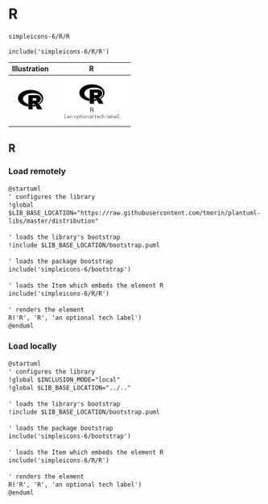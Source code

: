 # R


```text
simpleicons-6/R/R
```

```text
include('simpleicons-6/R/R')
```



| Illustration | R |
| :---: | :---: |
| ![illustration for Illustration](../../simpleicons-6/R/R.png) | ![illustration for R](../../simpleicons-6/R/R.Local.png) |




## R

### Load remotely
```plantuml
@startuml
' configures the library
!global $LIB_BASE_LOCATION="https://raw.githubusercontent.com/tmorin/plantuml-libs/master/distribution"

' loads the library's bootstrap
!include $LIB_BASE_LOCATION/bootstrap.puml

' loads the package bootstrap
include('simpleicons-6/bootstrap')

' loads the Item which embeds the element R
include('simpleicons-6/R/R')

' renders the element
R('R', 'R', 'an optional tech label')
@enduml
```

### Load locally
```plantuml
@startuml
' configures the library
!global $INCLUSION_MODE="local"
!global $LIB_BASE_LOCATION="../.."

' loads the library's bootstrap
!include $LIB_BASE_LOCATION/bootstrap.puml

' loads the package bootstrap
include('simpleicons-6/bootstrap')

' loads the Item which embeds the element R
include('simpleicons-6/R/R')

' renders the element
R('R', 'R', 'an optional tech label')
@enduml
```


